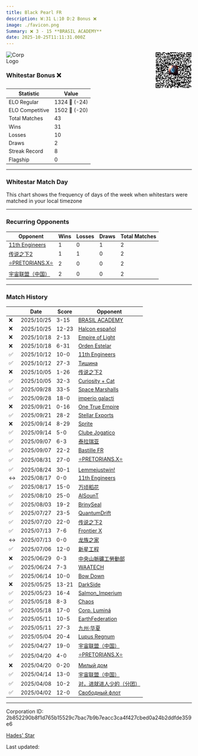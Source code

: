 ```yaml
---
title: ​Black Pearl FR
description: W:31 L:10 D:2 Bonus ❌ 
image: ./favicon.png
Summary: ❌ 3 - 15 **BRASIL ACADEMY**
date: 2025-10-25T11:11:31.000Z
---
```

<head>
<link rel="icon" type="image/x-icon" href="./favicon.ico">
</head>
<img align="left" width="50" height="50" src="./favicon.ico" alt="Corp Logo"><img align="right" width="100" height="100" src="./qr.png" alt="QR Code">

```

```
<br>

### Whitestar Bonus ❌ 

| Statistic | Value |
| --- | --- |
| ELO Regular | 1324 🔻  (-24)|
| ELO Competitive | 1502 🔻  (-20)|
| Total Matches | 43 |
| Wins | 31 |
| Losses | 10 |
| Draws | 2 |
| Streak Record | 8 |
| Flagship | 0 |

---

### Whitestar Match Day

This chart shows the frequency of days of the week when whitestars were matched in your local timezone

<!-- Load Chart.js from jsDelivr CDN -->
<script src="https://cdn.jsdelivr.net/npm/chart.js@4.0.1"></script>

<!-- Create a canvas element where the chart will be rendered -->
<canvas id="myChart" width="400" height="200"></canvas>

<!-- JavaScript code to render the bar chart -->
<script>
    document.addEventListener("DOMContentLoaded", function() {
        // Ensure scanTime is an array; if empty, handle accordingly
        let timestamps = [1760958691,1760954485,1760355236,1760355078,1759857195,1759840366,1759234017,1759233416,1758627105,1758626805,1758064088,1758023130,1757418015,1757415011,1756819806,1756812594,1756205512,1755597936,1755009155,1754992439,1754395658,1753782076,1753181400,1752579182,1751980679,1751977373,1751367093,1750749013,1750312072,1749467346,1747742217,1747583864,1747125306,1747121701,1746554069,1746539642,1745906612,1745302882,1744712992,1744709086,1744198832,1743662689,1743166193];

        const fontColor = 'rgba(64, 128, 160, 1)';

        // Function to convert Unix timestamps to day of the week (0=Sunday, 6=Saturday)
        function getDayOfWeek(timestamp) {
            return new Date(timestamp * 1000).getDay();
        }

        // Initialize an array to count occurrences for each day of the week
        let dayCounts = [0, 0, 0, 0, 0, 0, 0];

        // Populate the dayCounts array based on the scanTime data
        timestamps.forEach(ts => {
            let dayOfWeek = getDayOfWeek(ts);
            dayCounts[dayOfWeek]++;
        });

        // Chart.js configuration for the bar chart
        const data = {
            labels: ['Sunday', 'Monday', 'Tuesday', 'Wednesday', 'Thursday', 'Friday', 'Saturday'],
            datasets: [{
                data: dayCounts,
                backgroundColor: [
                    'rgba(0, 191, 255, 0.2)',   // Deep Sky Blue (Sunday)
                    'rgba(135, 206, 250, 0.2)', // Light Sky Blue (Monday)
                    'rgba(173, 216, 230, 0.2)', // Light Blue (Tuesday)
                    'rgba(214, 236, 243, 0.2)', // Custom light blue (Wednesday)
                    'rgba(173, 216, 230, 0.2)', // Light Blue (Thursday)
                    'rgba(135, 206, 250, 0.2)', // Light Sky Blue (Friday)
                    'rgba(0, 191, 255, 0.2)'    // Deep Sky Blue (Saturday)
                ],
                borderColor: [
                    'rgba(0, 191, 255, 1)',
                    'rgba(135, 206, 250, 1)',
                    'rgba(173, 216, 230, 1)',
                    'rgba(214, 236, 243, 1)',
                    'rgba(173, 216, 230, 1)',
                    'rgba(135, 206, 250, 1)',
                    'rgba(0, 191, 255, 1)'
                ],
                borderWidth: 1,
                minBarLength: 5
            }]
        };

        const config = {
            type: 'bar',
            data: data,
            options: {
                scales: {
                    y: {
                        beginAtZero: true,
                        ticks: {
                            stepSize: 1,
                            color: fontColor
                        },
                        grid: {
                            color: 'rgba(255, 255, 255, 0.2)'
                        }
                    },
                    x: {
                        ticks: {
                            color: fontColor
                        },
                        grid: {
                            display: false 
                        }
                    }
                },
                plugins: {
                    legend: {
                        display: false
                    }
                }
            }
        };

        // Render the chart
        const ctx = document.getElementById('myChart').getContext('2d');
        const myChart = new Chart(ctx, config);
    });
</script>
    
---
### Recurring Opponents

| Opponent | Wins | Losses | Draws | Total Matches |
| --- | --- | --- | --- | --- |
| [11th Engineers](https://ws.tsl.rocks/corp/7341e9a33a1baf2162870c795632dcd551d3c624b06456dac041fa049ba67a9a/) | 1 | 0 | 1 | 2 |
| [传说之下2](https://ws.tsl.rocks/corp/faa2aefadbb402432c939d718812c12a5541becc311c39f57a880750d11c56bb/) | 1 | 1 | 0 | 2 |
| [⭐PRETORIANS\.X⭐](https://ws.tsl.rocks/corp/cb69b877d0e7ac86c3ce149f74e3c8db3a6352f330dc8da3e9754e9468a3255a/) | 2 | 0 | 0 | 2 |
| [宇宙联盟（中国）](https://ws.tsl.rocks/corp/f65e4271e098ff050b7e566effe810ba1757388a6eecf4b818ed6c3502743dec/) | 2 | 0 | 0 | 2 |

---
### Match History

|  | Date | Score | Opponent |
| --- | --- | --- | --- |
| ❌ | 2025/10/25 | 3-15 | [BRASIL ACADEMY](https://ws.tsl.rocks/corp/cabc8229ee9053cfa3496208bd29c60cd71cda89c5e723fc236fff61a95c2b83/) |
| ❌ | 2025/10/25 | 12-23 | [Halcon español](https://ws.tsl.rocks/corp/ab9c3038dcf2b019ba662007ab1e50b2d80e0eb8e7a65e57dd5260a6d2e80ff9/) |
| ❌ | 2025/10/18 | 2-13 | [Empire of Light](https://ws.tsl.rocks/corp/5ca200f11c7f9dedf112be9585982247820f97c82868bacb956c0ef8d19262bc/) |
| ❌ | 2025/10/18 | 6-31 | [Orden Estelar](https://ws.tsl.rocks/corp/1da0142a6cc2fcab35a82ff4d7b591f4ffa96761419c6bf39154afded7ef7c2d/) |
| ✅ | 2025/10/12 | 10-0 | [11th Engineers](https://ws.tsl.rocks/corp/7341e9a33a1baf2162870c795632dcd551d3c624b06456dac041fa049ba67a9a/) |
| ✅ | 2025/10/12 | 27-3 | [Тишина](https://ws.tsl.rocks/corp/c01132c3ce96835d1c14e411dc68417ed6fc0536d57de0f9e2a4ce86f1a739ca/) |
| ❌ | 2025/10/05 | 1-26 | [传说之下2](https://ws.tsl.rocks/corp/faa2aefadbb402432c939d718812c12a5541becc311c39f57a880750d11c56bb/) |
| ✅ | 2025/10/05 | 32-3 | [Curiosity \+ Cat](https://ws.tsl.rocks/corp/c2982821577254a4ce2d996f53a2391f6f059ff79bbb14c29f9463269b4beebf/) |
| ✅ | 2025/09/28 | 33-5 | [Space Marshalls](https://ws.tsl.rocks/corp/6a41cc36abf3a28a1c26bc22843f1892d6938e8eb1e8f8a10fd9e6e964e06c2c/) |
| ✅ | 2025/09/28 | 18-0 | [imperio galacti](https://ws.tsl.rocks/corp/53a1ca8088f875a7b4ba2199b1059595e3034594188eb4717bc045a64e1dcdd2/) |
| ❌ | 2025/09/21 | 0-16 | [One True Empire](https://ws.tsl.rocks/corp/7e29d1af231dce04c39b39f2cd8e189806f7d6a74a9199861598c2e27fdc5029/) |
| ✅ | 2025/09/21 | 28-2 | [Stellar Exports](https://ws.tsl.rocks/corp/44e91582df527f0e9d3977b4c713db38b9c73a98e95ba353eccdcc601e64d027/) |
| ❌ | 2025/09/14 | 8-29 | [Sprite](https://ws.tsl.rocks/corp/3bf5d300b42f0610355645e2ee9cf24e5517a2c5e12472f685781051619266ac/) |
| ✅ | 2025/09/14 | 5-0 | [Clube Jogatico](https://ws.tsl.rocks/corp/b7fa1d6ba9752f3526daf60acb3f70f9daaf33a9e81bb5d9c78015c805b74ef4/) |
| ✅ | 2025/09/07 | 6-3 | [泰拉瑞亚](https://ws.tsl.rocks/corp/a5ca891aa2a7441fd3106ee6f2745eecd8e3573d5f10eab62da06e82a22b1e3a/) |
| ✅ | 2025/09/07 | 22-2 | [Bastille FR](https://ws.tsl.rocks/corp/910f3de039463150a8be5828e846a65c435f5ee4a5ae8ec2d27ab040614e5aa8/) |
| ✅ | 2025/08/31 | 27-0 | [⭐PRETORIANS\.X⭐](https://ws.tsl.rocks/corp/cb69b877d0e7ac86c3ce149f74e3c8db3a6352f330dc8da3e9754e9468a3255a/) |
| ✅ | 2025/08/24 | 30-1 | [Lemmejustwin\!](https://ws.tsl.rocks/corp/3df061e37044f80f90566ba046b4e65cf8aaa94927d03f0a134b25de37300899/) |
| ↔️ | 2025/08/17 | 0-0 | [11th Engineers](https://ws.tsl.rocks/corp/7341e9a33a1baf2162870c795632dcd551d3c624b06456dac041fa049ba67a9a/) |
| ✅ | 2025/08/17 | 15-0 | [万顷稻花](https://ws.tsl.rocks/corp/03386ec0080aee6d7af1877f35b017855540984073077164c8d3ac4203042630/) |
| ✅ | 2025/08/10 | 25-0 | [AlSounT](https://ws.tsl.rocks/corp/b876a825b43edd1e21a7cc515addeb62a832c1126a5e591e562f6475572788d1/) |
| ✅ | 2025/08/03 | 19-2 | [BrinySeal](https://ws.tsl.rocks/corp/05ada6d14c0c53422b434d3d55b1440370f85e96f93c74992cb8c4eb8f5503ba/) |
| ✅ | 2025/07/27 | 23-5 | [QuantumDrift](https://ws.tsl.rocks/corp/6b976a5cc4450c6b5c8a52b762982560b6d5551146a01c0b659deb8eb5043359/) |
| ✅ | 2025/07/20 | 22-0 | [传说之下2](https://ws.tsl.rocks/corp/faa2aefadbb402432c939d718812c12a5541becc311c39f57a880750d11c56bb/) |
| ✅ | 2025/07/13 | 7-6 | [Frontier X](https://ws.tsl.rocks/corp/ebedc8d55c207f7d93561245eeca1470119a91f985f216d40f681c9c040b9c4e/) |
| ↔️ | 2025/07/13 | 0-0 | [龙族之家](https://ws.tsl.rocks/corp/4951f6e13d787e8798ea15bd6893c755a561a89e7946c6b35edcc00353af5e60/) |
| ✅ | 2025/07/06 | 12-0 | [新星工程](https://ws.tsl.rocks/corp/22f9ba6fe47854adceeccbf19b9818b2338270bc2711f18dc2238d12e40f7b32/) |
| ❌ | 2025/06/29 | 0-3 | [中央山脈礦工勞動部](https://ws.tsl.rocks/corp/c76c16c18a4d8c5a2d28b213f59db208dec670f2f230700e69fd411c8f962ea2/) |
| ✅ | 2025/06/24 | 7-3 | [WAATECH](https://ws.tsl.rocks/corp/6b60ddbd9b747814d2ac07cbadb1febf489814714f746dff140be654e430cc88/) |
| ✅ | 2025/06/14 | 10-0 | [Bow Down](https://ws.tsl.rocks/corp/402b459520fde5ca47dbb493e4f75201464ab1d46cc1b8dad2f321217265bef4/) |
| ❌ | 2025/05/25 | 13-21 | [DarkSide](https://ws.tsl.rocks/corp/a05d1feeae198a1f2ef98606bf83fdfa2254f2ac62f3db20cd5b09449257b8cd/) |
| ✅ | 2025/05/23 | 16-4 | [Salmon\_Imperium](https://ws.tsl.rocks/corp/b5faa201fbeb2e298123635203c4f54acf0f85cf9e9b60a05d5fd6e7227e0d18/) |
| ✅ | 2025/05/18 | 8-3 | [Chaos](https://ws.tsl.rocks/corp/4cf005b75ebea358c9ee65a18305d0e58e4fbd41054787f3aa441f6905c21a8d/) |
| ✅ | 2025/05/18 | 17-0 | [Corp\. Luminá](https://ws.tsl.rocks/corp/a90638cb4761b5ed889376762f6612c65407072ac9befa4530989c338be72862/) |
| ✅ | 2025/05/11 | 10-5 | [EarthFederation](https://ws.tsl.rocks/corp/e1d58bc0b534389adeb45301641e32cdda2af0a1748a0d2ddb52e794db2c6d5b/) |
| ✅ | 2025/05/11 | 27-3 | [九州·华夏](https://ws.tsl.rocks/corp/b9cbe11f1e67c4fe116f0b88f6a09cd820c689366a96b35d8393a6ef34b8558f/) |
| ✅ | 2025/05/04 | 20-4 | [Lupus Regnum](https://ws.tsl.rocks/corp/5d09edd698e4bd37f80fdeb19605360b985df7035b132f7cf4749dd1390098a9/) |
| ✅ | 2025/04/27 | 19-0 | [宇宙联盟（中国）](https://ws.tsl.rocks/corp/f65e4271e098ff050b7e566effe810ba1757388a6eecf4b818ed6c3502743dec/) |
| ✅ | 2025/04/20 | 4-0 | [⭐PRETORIANS\.X⭐](https://ws.tsl.rocks/corp/cb69b877d0e7ac86c3ce149f74e3c8db3a6352f330dc8da3e9754e9468a3255a/) |
| ❌ | 2025/04/20 | 0-20 | [Милый дом](https://ws.tsl.rocks/corp/d908cbdc39ad7efc371d8e2683776f9c0961d8bd1c3959d1db2a2e0bac82cacc/) |
| ✅ | 2025/04/14 | 13-0 | [宇宙联盟（中国）](https://ws.tsl.rocks/corp/f65e4271e098ff050b7e566effe810ba1757388a6eecf4b818ed6c3502743dec/) |
| ✅ | 2025/04/08 | 10-2 | [对，进就进人少的（分团）](https://ws.tsl.rocks/corp/69a860d3020745a9088fa70fa7ebc4caaa8a6181832961bcd607fbfa627203f3/) |
| ✅ | 2025/04/02 | 12-0 | [Свободный флот](https://ws.tsl.rocks/corp/48fb866b3a51175a06336d9caa1bcace6d2bfb94b0a93974c8be3f54050fc0c6/) |

---
Corporation ID: 2b852290b8f1d765b15529c7bac7b9b7eacc3ca4f427cbed0a24b2ddfde359e6

[Hades' Star](https://www.hadesstar.com)
<script src="/assets/localtime.js"></script>
<div>
  Last updated: <span class="last-updated-date" data-unix-time="1761390691"></span>
</div>